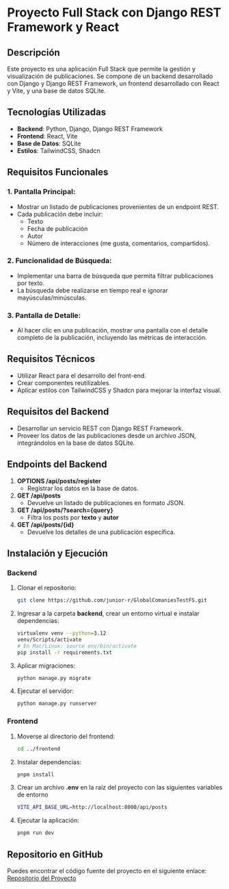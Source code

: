 # Proyecto Full Stack con Django REST Framework y React

## Descripción

Este proyecto es una aplicación Full Stack que permite la gestión y visualización de publicaciones.
Se compone de un backend desarrollado con Django y Django REST Framework, un frontend desarrollado con React y Vite, y una base de datos SQLite.

## Tecnologías Utilizadas

- **Backend**: Python, Django, Django REST Framework
- **Frontend**: React, Vite
- **Base de Datos**: SQLite
- **Estilos**: TailwindCSS, Shadcn

## Requisitos Funcionales

### 1. Pantalla Principal:

- Mostrar un listado de publicaciones provenientes de un endpoint REST.
- Cada publicación debe incluir:
  - Texto
  - Fecha de publicación
  - Autor
  - Número de interacciones (me gusta, comentarios, compartidos).

### 2. Funcionalidad de Búsqueda:

- Implementar una barra de búsqueda que permita filtrar publicaciones por texto.
- La búsqueda debe realizarse en tiempo real e ignorar mayúsculas/minúsculas.

### 3. Pantalla de Detalle:

- Al hacer clic en una publicación, mostrar una pantalla con el detalle completo de la publicación, incluyendo las métricas de interacción.

## Requisitos Técnicos

- Utilizar React para el desarrollo del front-end.
- Crear componentes reutilizables.
- Aplicar estilos con TailwindCSS y Shadcn para mejorar la interfaz visual.

## Requisitos del Backend

- Desarrollar un servicio REST con Django REST Framework.
- Proveer los datos de las publicaciones desde un archivo JSON, integrándolos en la base de datos SQLite.

## Endpoints del Backend

1. **OPTIONS /api/posts/register**
   - Registrar los datos en la base de datos.
2. **GET /api/posts**
   - Devuelve un listado de publicaciones en formato JSON.
3. **GET /api/posts/?search={query}**
   - Filtra los posts por **texto** y **autor**
4. **GET /api/posts/{id}**
   - Devuelve los detalles de una publicación específica.

## Instalación y Ejecución

### Backend

1. Clonar el repositorio:
   ```bash
   git clone https://github.com/junior-r/GlobalComaniesTestFS.git
   ```
2. Ingresar a la carpeta **backend**, crear un entorno virtual e instalar dependencias:
   ```bash
   virtualenv venv --python=3.12
   venv/Scripts/activate
   # En Mac/Linux: source env/bin/activate
   pip install -r requirements.txt
   ```
3. Aplicar migraciones:
   ```bash
   python manage.py migrate
   ```
4. Ejecutar el servidor:
   ```bash
   python manage.py runserver
   ```

### Frontend

1. Moverse al directorio del frontend:
   ```bash
   cd ../frontend
   ```
2. Instalar dependencias:
   ```bash
   pnpm install
   ```
3. Crear un archivo **.env** en la raíz del proyecto con las siguientes variables de entorno

   ```bash
   VITE_API_BASE_URL=http://localhost:8000/api/posts
   ```

4. Ejecutar la aplicación:
   ```bash
   pnpm run dev
   ```

## Repositorio en GitHub

Puedes encontrar el código fuente del proyecto en el siguiente enlace:
[Repositorio del Proyecto](https://github.com/junior-r/GlobalComaniesTestFS)
